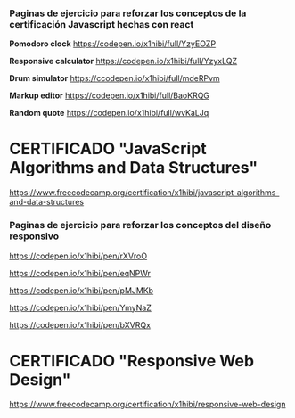 
### Paginas de ejercicio para reforzar los conceptos de la certificación Javascript hechas con react 

**Pomodoro clock** https://codepen.io/x1hibi/full/YzyEOZP

**Responsive calculator** https://codepen.io/x1hibi/full/YzyxLQZ

**Drum simulator** https://ccodepen.io/x1hibi/full/mdeRPvm

**Markup editor** https://codepen.io/x1hibi/full/BaoKRQG

**Random quote** https://codepen.io/x1hibi/full/wvKaLJq

# CERTIFICADO "JavaScript Algorithms and Data Structures"

https://www.freecodecamp.org/certification/x1hibi/javascript-algorithms-and-data-structures

### Paginas de ejercicio para reforzar los conceptos del diseño responsivo

https://codepen.io/x1hibi/pen/rXVroO

https://codepen.io/x1hibi/pen/eqNPWr

https://codepen.io/x1hibi/pen/pMJMKb

https://codepen.io/x1hibi/pen/YmyNaZ

https://codepen.io/x1hibi/pen/bXVRQx

# CERTIFICADO "Responsive Web Design"

https://www.freecodecamp.org/certification/x1hibi/responsive-web-design



